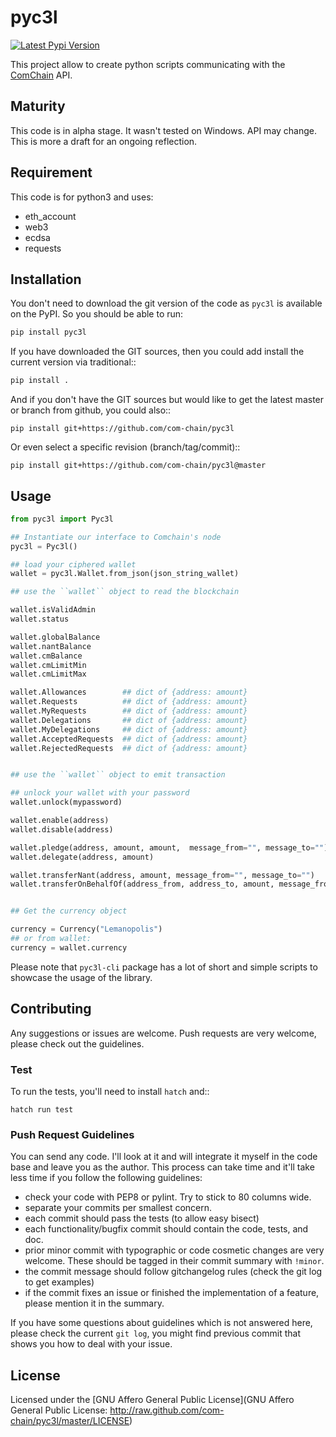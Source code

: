 # pyc3l

[![Latest Pypi Version](http://img.shields.io/pypi/v/pyc3l.svg?style=flat)](https://pypi.python.org/pypi/pyc3l/)

This project allow to create python scripts communicating with the
[ComChain](https://com-chain.org/) API.

## Maturity

This code is in alpha stage. It wasn't tested on Windows. API may change.
This is more a draft for an ongoing reflection.

## Requirement

This code is for python3 and uses:

- eth_account
- web3
- ecdsa
- requests

## Installation

You don't need to download the git version of the code as ``pyc3l`` is
available on the PyPI. So you should be able to run:

```bash
pip install pyc3l
```

If you have downloaded the GIT sources, then you could add install
the current version via traditional::

```bash
pip install .
```

And if you don't have the GIT sources but would like to get the latest
master or branch from github, you could also::

```
pip install git+https://github.com/com-chain/pyc3l
```

Or even select a specific revision (branch/tag/commit)::

```
pip install git+https://github.com/com-chain/pyc3l@master
```

## Usage

```python
from pyc3l import Pyc3l

## Instantiate our interface to Comchain's node
pyc3l = Pyc3l()

## load your ciphered wallet
wallet = pyc3l.Wallet.from_json(json_string_wallet)

## use the ``wallet`` object to read the blockchain

wallet.isValidAdmin
wallet.status

wallet.globalBalance
wallet.nantBalance
wallet.cmBalance
wallet.cmLimitMin
wallet.cmLimitMax

wallet.Allowances        ## dict of {address: amount}
wallet.Requests          ## dict of {address: amount}
wallet.MyRequests        ## dict of {address: amount}
wallet.Delegations       ## dict of {address: amount}
wallet.MyDelegations     ## dict of {address: amount}
wallet.AcceptedRequests  ## dict of {address: amount}
wallet.RejectedRequests  ## dict of {address: amount}


## use the ``wallet`` object to emit transaction

## unlock your wallet with your password
wallet.unlock(mypassword)

wallet.enable(address)
wallet.disable(address)

wallet.pledge(address, amount, amount,  message_from="", message_to="")
wallet.delegate(address, amount)

wallet.transferNant(address, amount, message_from="", message_to="")
wallet.transferOnBehalfOf(address_from, address_to, amount, message_from="", message_to="")


## Get the currency object

currency = Currency("Lemanopolis")
## or from wallet:
currency = wallet.currency

```

Please note that ``pyc3l-cli`` package has a lot of short and simple
scripts to showcase the usage of the library.

## Contributing

Any suggestions or issues are welcome. Push requests are very welcome,
please check out the guidelines.

### Test

To run the tests, you'll need to install `hatch` and::

```
hatch run test
```

### Push Request Guidelines

You can send any code. I'll look at it and will integrate it myself in
the code base and leave you as the author. This process can take time and
it'll take less time if you follow the following guidelines:

- check your code with PEP8 or pylint. Try to stick to 80 columns wide.
- separate your commits per smallest concern.
- each commit should pass the tests (to allow easy bisect)
- each functionality/bugfix commit should contain the code, tests,
  and doc.
- prior minor commit with typographic or code cosmetic changes are
  very welcome. These should be tagged in their commit summary with
  ``!minor``.
- the commit message should follow gitchangelog rules (check the git
  log to get examples)
- if the commit fixes an issue or finished the implementation of a
  feature, please mention it in the summary.

If you have some questions about guidelines which is not answered here,
please check the current ``git log``, you might find previous commit that
shows you how to deal with your issue.

## License

Licensed under the [GNU Affero General Public License](GNU Affero
General Public License: http://raw.github.com/com-chain/pyc3l/master/LICENSE)
